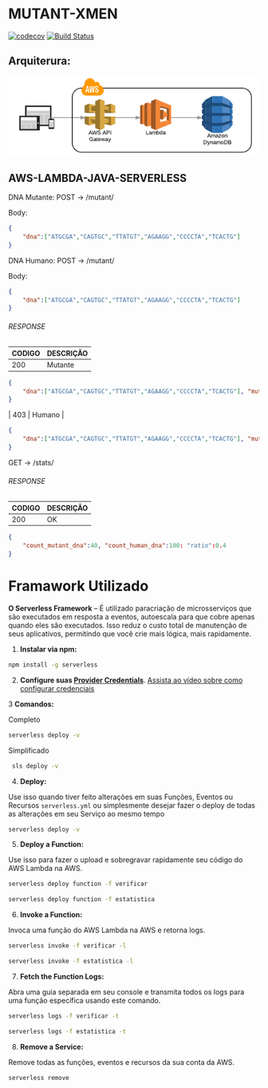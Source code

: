 # MUTANT-XMEN

[![codecov](https://codecov.io/gh/drubervany/xmen/branch/master/graph/badge.svg)](https://codecov.io/gh/drubervany/xmen)
[![Build Status](https://api.travis-ci.org/drubervany/xmen.svg?branch=master)](https://travis-ci.org/drubervany/xmen)


## Arquiterura:

![Screenshot](arquitetura.png)

## AWS-LAMBDA-JAVA-SERVERLESS

DNA Mutante:
POST → /mutant/

Body:
```json
{
    "dna":["ATGCGA","CAGTGC","TTATGT","AGAAGG","CCCCTA","TCACTG"]
}
```
DNA Humano:
POST → /mutant/

Body:
```json
{
    "dna":["ATGCGA","CAGTGC","TTATGT","AGAAGG","CCCCTA","TCACTG"]
}
```

###### RESPONSE

| CODIGO | DESCRIÇÃO |
|---|---|
| 200 |  Mutante |
```json
{
    "dna":["ATGCGA","CAGTGC","TTATGT","AGAAGG","CCCCTA","TCACTG"], "mutante": true
}
```
| 403 |  Humano |
```json
{
    "dna":["ATGCGA","CAGTGC","TTATGT","AGAAGG","CCCCTA","TCACTG"], "mutante": false
}
```


GET → /stats/

###### RESPONSE

| CODIGO | DESCRIÇÃO |
|---|---|
| 200 |  OK |
```json
{
    "count_mutant_dna":40, "count_human_dna":100: "ratio":0.4
}
```

# Framawork Utilizado

**O Serverless Framework** – É utilizado paracriação de microsserviços que são executados em resposta a eventos, autoescala para que cobre apenas quando eles são executados. Isso reduz o custo total de manutenção de seus aplicativos, permitindo que você crie mais lógica, mais rapidamente.

1. **Instalar via npm:**
  ```bash
  npm install -g serverless
  ```

2. **Configure suas [Provider Credentials](./docs/providers/aws/guide/credentials.md)**. [Assista ao vídeo sobre como configurar credenciais](https://www.youtube.com/watch?v=HSd9uYj2LJA)

3 **Comandos:**

Completo
  ```bash
  serverless deploy -v
  ```

Simplificado
 ```bash
  sls deploy -v
  ```


4. **Deploy:**

  Use isso quando tiver feito alterações em suas Funções, Eventos ou Recursos `serverless.yml` ou simplesmente desejar fazer o deploy de todas as alterações em seu Serviço ao mesmo tempo
  ```bash
  serverless deploy -v
  ```

5. **Deploy a Function:**

  Use isso para fazer o upload e sobregravar rapidamente seu código do AWS Lambda na AWS.
  ```bash
  serverless deploy function -f verificar
  ```
   ```bash
  serverless deploy function -f estatistica
  ```

6. **Invoke a Function:**

  Invoca uma função do AWS Lambda na AWS e retorna logs.
  ```bash
  serverless invoke -f verificar -l
  ```
  ```bash
  serverless invoke -f estatistica -l
  ```

7. **Fetch the Function Logs:**

  Abra uma guia separada em seu console e transmita todos os logs para uma função específica usando este comando.
  ```bash
  serverless logs -f verificar -t
  ```
  ```bash
  serverless logs -f estatistica -t
  ```

8. **Remove a Service:**

  Remove todas as funções, eventos e recursos da sua conta da AWS.
  ```bash
  serverless remove
  ```


